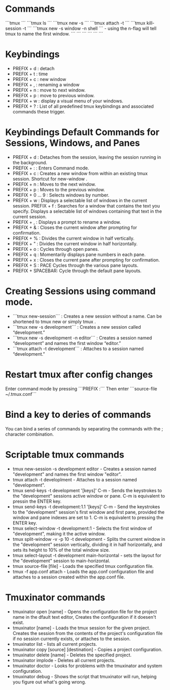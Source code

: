 # Commands

´´´tmux ´´´
´´´tmux ls ´´´
´´´tmux new -s <session-name>´´´
´´´tmux attach -t <session-name> ´´´
´´´tmux kill-session -t <session-name> ´´´
´´´tmux new -s window -n shell ´´´ - using the n-flag will tell tmux to name the first window.
´´´ ´´´
´´´ ´´´
´´´ ´´´

# Keybindings
* PREFIX + d : detach
* PREFIX + t : time
* PREFIX + c : new window
* PREFIX + , : renaming a window 
* PREFIX + n : move to next window.
* PREFIX + p : move to previous window.
* PREFIX + w : display a visual menu of your windows.
* PREFIX + ? : List of all predefined tmux keybindings and associated commands these trigger.


# Keybindings Default Commands for Sessions, Windows, and Panes

* PREFIX + d : Detaches from the session, leaving the session running in the
              background.
* PREFIX + : : Enters Command mode.
* PREFIX + c : Creates a new window from within an existing tmux session.
               Shortcut for new-window .
* PREFIX + n : Moves to the next window.
* PREFIX + p : Moves to the previous window.
* PREFIX + 0 … 9 : Selects windows by number.
* PREFIX + w : Displays a selectable list of windows in the current session.
 PREFIX + f : Searches for a window that contains the text you specify.
               Displays a selectable list of windows containing that text in the
               current session.
* PREFIX + , : Displays a prompt to rename a window.
* PREFIX + & : Closes the current window after prompting for confirmation.
* PREFIX + % : Divides the current window in half vertically.
* PREFIX + " : Divides the current window in half horizontally.
* PREFIX + o : Cycles through open panes.
* PREFIX + q : Momentarily displays pane numbers in each pane.
* PREFIX + x : Closes the current pane after prompting for confirmation.
* PREFIX + S : PACE Cycles through the various pane layouts.
* PREFIX + SPACEBAR: Cycle through the default pane layouts.


# Creating Sessions using command mode. 

* ´´´tmux new-session´´´  :  Creates a new session without a name. Can be
                            shortened to tmux new or simply tmux .
* ´´´tmux new -s development´´´ : Creates a new session called “development.”
* ´´´tmux new -s development -n editor´´´ :  Creates a session named “development” and
                                             names the first window “editor.”
* ´´´tmux attach -t development´´´ :  Attaches to a session named “development.”


# Restart tmux after config changes

Enter command mode by pressing ´´´PREFIX :´´´
Then enter ´´´source-file ~/.tmux.conf´´´

# Bind a key to deries of commands

You can bind a series of commands by separating the commands with the 
\; character combination.


# Scriptable tmux commands
* tmux new-session -s development editor  - Creates a session named "development" and names the first window "editor".
* tmux attach -t developlment  - Attaches to a session named "development".
* tmux send-keys -t development '[keys]' C-m  - Sends the keystrokes to the "development" sessions active window or pane. C-m
                                                is equivalent to pressin the ENTER key.
* tmux send-keys -t development:1.1 '[keys]' C-m - Send the keystrokes to the "development" session's first window and first pane, 
                                                   provided the window and pane indexes are set to 1. C-m is equivalent to pressing the 
                                                   ENTER key.
* tmux select-window -t development:1            - Selects the first window of "development", making it the active window.
* tmux split-window -v -p 10 -t development      - Splits the current window in the "development" session vertically, dividing it in half
                                                   horizontally, and sets its height to 10% of the total window size.
* tmux select-layout -t development main-horizontal - sets the layout for the "development" session to main-horizontal.
* tmux source-file [file]                           - Loads the specified tmux configuration file.
* tmux -f app.conf attach                           - Loads the app.conf configuration file and attaches to a session created within the 
                                                      app.conf file.

# Tmuxinator commands

* tmuxinator open [name]  - Opens the configuration file for the project name in the dfault text editor, Creates the configuration if
                            it doesen't exist.
* tmuxinator [name]       - Loads the tmux session for the given project. Creates the session from the contents of the project's
                            configuration file if no session currently exists, or attaches to the session.
* tmuxinator list         - lists all current projects.
* tmuxinator copy [source] [destination] - Copies a project configuration.
* tmuxinator delete [name]  - Deletes the specified project.
* tmuxinator implode        - Deletes all current projects.
* tmuxinator doctor         - Looks for problems with the tmuxinator and system configuration. 
* tmuxinator debug          - Shows the script that tmuxinator will run, helping you figure out what's going wrong.

